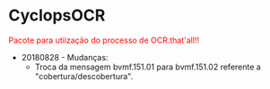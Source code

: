 # CyclopsOCR
<font color="red"> Pacote para utiização do processo de OCR.that'all!!</font>

* 20180828 - Mudanças:  
    - Troca da mensagem bvmf.151.01 para bvmf.151.02 referente a "cobertura/descobertura".

